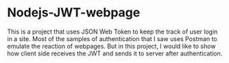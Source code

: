 # Nodejs-JWT-webpage
This is a project that uses JSON Web Token to keep the track of user login in a site. 
Most of the samples of authentication that I saw uses Postman to emulate the reaction of webpages.
But in this project, I would like to show how client side receives the JWT and sends it to server after authentication.
